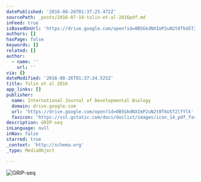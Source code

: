 ```yaml
---
datePublished: '2016-08-26T01:37:25.472Z'
sourcePath: _posts/2016-07-18-tulin-et-al-2016pdf.md
inFeed: true
isBasedOnUrl: 'https://drive.google.com/open?id=0B5GkdNXImP2uN2t0TkU5T2lfYlk'
authors: []
hasPage: false
keywords: []
related: []
author:
  - name: ''
    url: ''
via: {}
dateModified: '2016-08-26T01:37:24.525Z'
title: Tulin et al 2016
app_links: []
publisher:
  name: International Journal of Developmental Biology
  domain: drive.google.com
  url: 'https://drive.google.com/open?id=0B5GkdNXImP2uN2t0TkU5T2lfYlk'
  favicon: 'https://ssl.gstatic.com/docs/doclist/images/icon_14_pdf_favicon.ico'
description: GRIP-seq
inLanguage: null
inNav: false
starred: true
_context: 'http://schema.org'
_type: MediaObject

---
```

![GRIP-seq](https://the-grid-user-content.s3-us-west-2.amazonaws.com/5cdffd66-debd-429d-9c96-69faebc48dab.jpg)
